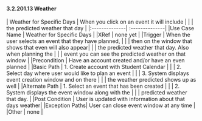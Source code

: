 #### 3.2.201.13 Weather

| Weather for Specific Days  | When you click on an event it will include |
|                            | the predicted weather that day             |
|:--------------| :--------------|
|Use Case Name  | Weather for Specific Days                               |
|XRef           |   none yet                                              |
|Trigger        | When the user selects an event that they have planned,  |
|               | then on the window that shows that even will also appear|
|               | the predicted weather that day. Also when planning the  |
|               | event you can see the predicted weather on that window  |
|Precondition   | Have an account created and/or have an even planned     |
|Basic Path     | 1. Create account with Student Calendar                 |
|               | 2. Select day where user would like to plan an event    |
|               | 3. System displays event creation window and on there   |
|               |     the weather predicted shows up as well              |
|Alternate Path | 1. Select an event that has been created                |
|               | 2. System displays the event window along with the      |
|               |    predicted weather that day.                          |
|Post Condition | User is updated with information about that days weather|
|Exception Paths| User can close event window at any time                 |
|Other          | none                                                    |
